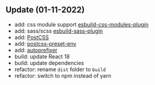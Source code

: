 ## Update (01-11-2022)

- add: css module support [esbuild-css-modules-plugin](https://www.npmjs.com/package/esbuild-css-modules-plugin)
- add: sass/scss [esbuild-sass-plugin](https://www.npmjs.com/package/esbuild-sass-plugin)
- add: [PostCSS](https://github.com/postcss/postcss)
- add: [postcss-preset-env](https://github.com/csstools/postcss-plugins/tree/main/plugin-packs/postcss-preset-env)
- add: [autoprefixer](https://github.com/postcss/autoprefixer)
- build: update React 18
- build: update dependencies
- refactor: rename `dist` folder to `build`
- refactor: switch to npm instead of yarn
